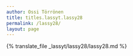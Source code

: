 ```yaml
---
author: Ossi Törrönen
title: titles.lassyt.lassy28
permalink: /lassy28/
layout: page
---
```

{% translate_file _lassyt/lassy28/lassy28.md %}